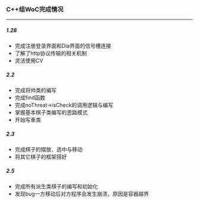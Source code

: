 ### C++组WoC完成情况

------------------------

##### **1.28** 

* 完成注册登录界面和Dia界面的信号槽连接
* 了解了http协议传输的相关机制
* 灵活使用CV

##### 2.2

* 完成将帅类的编写
* 完成find函数
* 完成noThreat->isCheck的调用逻辑与编写
* 掌握基本棋子类编写的思路模式
* 开始写車类

##### 2.3

* 完成棋子的摆放、选中与移动
* 将其它棋子的框架搭好

##### 2.5

* 完成所有派生类棋子的编写和初始化
* 发现bug一方移动后对方程序会发生崩溃，原因是容器越界
